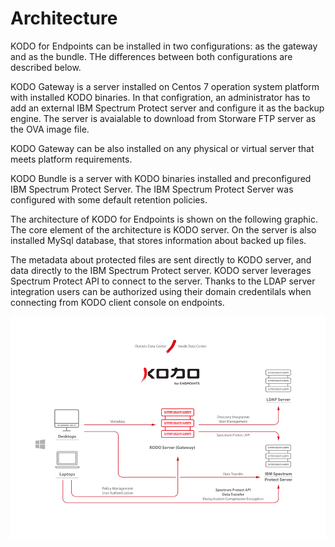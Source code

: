 # Architecture

KODO for Endpoints can be installed in two configurations: as the gateway and as the bundle. THe differences between both configurations are described below. 

KODO Gateway is a server installed on Centos 7 operation system platform with installed KODO binaries. In that configration, an administrator has to add an external IBM Spectrum Protect server and configure it as the backup engine. The server is avaialable to download from Storware FTP server as the OVA image file.  

KODO Gateway can be also installed on any physical or virtual server that meets platform requirements. 

KODO Bundle is a server with KODO binaries installed and preconfigured IBM Spectrum Protect Server. The IBM Spectrum Protect Server was configured with some default retention policies. 

The architecture of KODO for Endpoints is shown on the following graphic. The core element of the architecture is KODO server. On the server is also installed MySql database, that stores information about backed up files. 

The metadata about protected files are sent directly to KODO server, and data directly to the IBM Spectrum Protect server. KODO server leverages Spectrum Protect API to connect to the server. Thanks to the LDAP server integration users can be authorized using their domain credentilals when connecting from KODO client console on endpoints.  





![](../.gitbook/assets/image%20%287%29.png)


